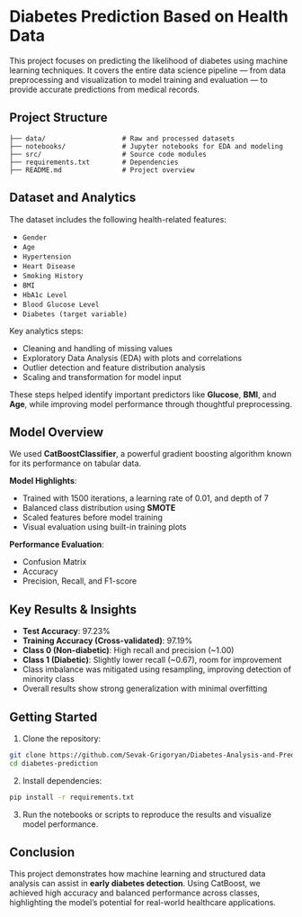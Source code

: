 # Diabetes Prediction Based on Health Data

This project focuses on predicting the likelihood of diabetes using machine learning techniques. It covers the entire data science pipeline — from data preprocessing and visualization to model training and evaluation — to provide accurate predictions from medical records.

## Project Structure

```
├── data/                   # Raw and processed datasets
├── notebooks/              # Jupyter notebooks for EDA and modeling
├── src/                    # Source code modules
├── requirements.txt        # Dependencies
├── README.md               # Project overview
```

## Dataset and Analytics

The dataset includes the following health-related features:
- `Gender`
- `Age`
- `Hypertension`
- `Heart Disease`
- `Smoking History`
- `BMI`
- `HbA1c Level`
- `Blood Glucose Level`
- `Diabetes (target variable)`

Key analytics steps:
- Cleaning and handling of missing values  
- Exploratory Data Analysis (EDA) with plots and correlations  
- Outlier detection and feature distribution analysis  
- Scaling and transformation for model input

These steps helped identify important predictors like **Glucose**, **BMI**, and **Age**, while improving model performance through thoughtful preprocessing.

## Model Overview

We used **CatBoostClassifier**, a powerful gradient boosting algorithm known for its performance on tabular data.

**Model Highlights**:
- Trained with 1500 iterations, a learning rate of 0.01, and depth of 7
- Balanced class distribution using **SMOTE**
- Scaled features before model training
- Visual evaluation using built-in training plots

**Performance Evaluation**:
- Confusion Matrix  
- Accuracy  
- Precision, Recall, and F1-score

## Key Results & Insights

- **Test Accuracy**: 97.23%  
- **Training Accuracy (Cross-validated)**: 97.19%
- **Class 0 (Non-diabetic)**: High recall and precision (~1.00)
- **Class 1 (Diabetic)**: Slightly lower recall (~0.67), room for improvement
- Class imbalance was mitigated using resampling, improving detection of minority class
- Overall results show strong generalization with minimal overfitting

## Getting Started

1. Clone the repository:
```bash
git clone https://github.com/Sevak-Grigoryan/Diabetes-Analysis-and-Prediction.git
cd diabetes-prediction
```

2. Install dependencies:
```bash
pip install -r requirements.txt
```

3. Run the notebooks or scripts to reproduce the results and visualize model performance.

## Conclusion

This project demonstrates how machine learning and structured data analysis can assist in **early diabetes detection**. Using CatBoost, we achieved high accuracy and balanced performance across classes, highlighting the model’s potential for real-world healthcare applications.
```
